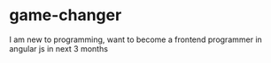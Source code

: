 # game-changer
I am new to programming, want to become a frontend programmer in angular js in next 3 months
